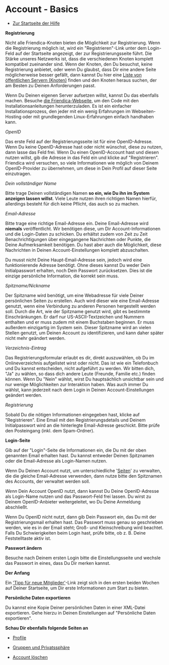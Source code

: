 Account - Basics
==============

* [Zur Startseite der Hilfe](help)


**Registrierung**

Nicht alle Friendica-Knoten bieten die Möglichkeit zur Registrierung. 
Wenn die Registrierung möglich ist, wird ein "Registrieren"-Link unter dem Login-Feld auf der Startseite angezeigt, der zur Registrierungsseite führt. 
Die Stärke unseres Netzwerks ist, dass die verschiedenen Knoten komplett kompatibel zueinander sind. 
Wenn der Knoten, den Du besuchst, keine Registrierung anbietet, oder wenn Du glaubst, dass Dir eine andere Seite möglicherweise besser gefällt, dann kannst Du hier eine <a href="http://dir.friendica.com/siteinfo">Liste von öffentlichen Servern (Knoten)</a> finden und den Knoten heraus suchen, der am Besten zu Deinen Anforderungen passt. 

Wenn Du Deinen eigenen Server aufsetzen willst, kannst Du das ebenfalls machen. 
Besuche <a href="http://friendica.com/download">die Friendica-Webseite</a>, um den Code mit den Installationsanleitungen herunterzuladen. 
Es ist ein einfacher Installationsprozess, den jeder mit ein wenig Erfahrungen im Webseiten-Hosting oder mit grundlegenden Linux-Erfahrungen einfach handhaben kann.


*OpenID*

Das erste Feld auf der Registrierungsseite ist für eine OpenID-Adresse. 
Wenn Du keine OpenID-Adresse hast oder nicht wünschst, diese zu nutzen, dann lasse das Feld frei. 
Wenn Du einen OpenID-Account hast und diesen nutzen willst, gib die Adresse in das Feld ein und klicke auf "Registrieren". 
Friendica wird versuchen, so viele Informationen wie möglich von Deinem OpenID-Provider zu übernehmen, um diese in Dein Profil auf dieser Seite einzutragen. 


*Dein vollständiger Name*

Bitte trage Deinen vollständigen Namen **so ein, wie Du ihn im System anzeigen lassen willst**. 
Viele Leute nutzen ihren richtigen Namen hierfür, allerdings besteht für dich keine Pflicht, das auch so zu machen.


*Email-Adresse*

Bitte trage eine richtige Email-Adresse ein. 
Deine Email-Adresse wird **niemals** veröffentlicht. 
Wir benötigen diese, um Dir Account-Informationen und die Login-Daten zu schicken. 
Du erhältst zudem von Zeit zu Zeit Benachrichtigungen über eingegangene Nachrichten oder Punkte, die Deine Aufmerksamkeit benötigen. 
Du hast aber auch die Möglichkeit, diese Nachrichten in Deinen Account-Einstellungen komplett abzuschalten. 

Du musst nicht Deine Haupt-Email-Adresse sein, jedoch wird eine funktionierende Adresse benötigt. 
Ohne dieses kannst Du weder Dein Initialpasswort erhalten, noch Dein Passwort zurücksetzen. 
Dies ist die einzige persönliche Information, die korrekt sein muss.
 

*Spitzname/Nickname*

Der Spitzname wird benötigt, um eine Webadresse für viele Deiner persönlichen Seiten zu erstellen. 
Auch wird dieser wie eine Email-Adresse genutzt, wenn eine Verbindung zu anderen Personen hergestellt werden soll. 
Durch die Art, wie der Spitzname genutzt wird, gibt es bestimmte Einschränkungen. Er darf nur US-ASCII-Textzeichen und Nummern enthalten und er muss zudem mit einem Buchstaben beginnen. 
Er muss außerdem einzigartig im System sein. 
Dieser Spitzname wird an vielen Stellen genutzt, um Deinen Account zu identifizieren, und kann daher später nicht mehr geändert werden.


*Verzeichnis-Eintrag*

Das Registrierungsformular erlaubt es dir, direkt auszuwählen, ob Du im Onlineverzeichnis aufgelistet wirst oder nicht. 
Das ist wie ein Telefonbuch und Du kannst entscheiden, nicht aufgeführt zu werden. 
Wir bitten dich, "Ja" zu wählen, so dass dich andere Leute (Freunde, Familie etc.) finden können. 
Wenn Du "Nein" wählst, wirst Du hauptsächlich unsichtbar sein und nur wenige Möglichkeiten zur Interaktion haben. 
Was auch immer Du wählst, kann jederzeit nach dem Login in Deinen Account-Einstellungen geändert werden.


*Registrierung*

Sobald Du die nötigen Informationen eingegeben hast, klicke auf "Registrieren". 
Eine Email mit den Registrierungsdetails und Deinem Initialpasswort wird an die hinterlegte Email-Adresse geschickt. 
Bitte prüfe den Posteingang (inkl. dem Spam-Ordner).


**Login-Seite**

Gib auf der "Login"-Seite die Informationen ein, die Du mit der oben genannten Email erhalten hast. 
Du kannst entweder Deinen Spitznamen oder die Email-Adresse als Login-Namen nutzen.

Wenn Du Deinen Account nutzt, um unterschiedliche '[Seiten](help/Pages)' zu verwalten, die die gleiche Email-Adresse verwenden, dann nutze bitte den Spitznamen des Accounts, der verwaltet werden soll.

*Wenn* Dein Account OpenID nutzt, dann kannst Du Deine OpenID-Adresse als Login-Name nutzen und das Passwort-Feld frei lassen. 
Du wirst zu Deinem OpenID-Anbieter weitergeleitet, wo Du Deine Anmeldung abschließt. 

Wenn Du OpenID nicht nutzt, dann gib Dein Passwort ein, das Du mit der Registrierungsmail erhalten hast. 
Das Passwort muss genau so geschrieben werden, wie es in der Email steht; Groß- und Kleinschreibung wird beachtet. 
Falls Du Schwierigkeiten beim Login hast, prüfe bitte, ob z. B. Deine Feststelltaste aktiv ist.


**Passwort ändern**

Besuche nach Deinem ersten Login bitte die Einstellungsseite und wechsle das Passwort in eines, dass Du Dir merken kannst. 


**Der Anfang**

Ein ['Tipp für neue Mitglieder'](newmember)-Link zeigt sich in den ersten beiden Wochen auf Deiner Startseite, um Dir erste Informationen zum Start zu bieten.


**Persönliche Daten exportieren**

Du kannst eine Kopie Deiner persönlichen Daten in einer XML-Datei exportieren. 
Gehe hierzu in Deinen Einstellungen auf "Persönliche Daten exportieren".


**Schau Dir ebenfalls folgende Seiten an**

* [Profile](help/Profiles)

* [Gruppen und Privatssphäre](help/Groups-and-Privacy)

* [Account löschen](help/Remove-Account)

